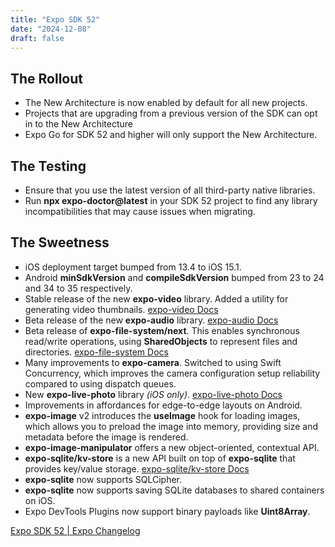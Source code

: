 ```yaml
---
title: "Expo SDK 52"
date: "2024-12-08"
draft: false
---
```


## The Rollout

- The New Architecture is now enabled by default for all new projects.
- Projects that are upgrading from a previous version of the SDK can opt in to the New Architecture
- Expo Go for SDK 52 and higher will only support the New Architecture.

## The Testing

- Ensure that you use the latest version of all third-party native libraries.
- Run **npx expo-doctor@latest** in your SDK 52 project to find any library incompatibilities that may cause issues when migrating.

## The Sweetness

- iOS deployment target bumped from 13.4 to iOS 15.1.
- Android **minSdkVersion** and **compileSdkVersion** bumped from 23 to 24 and 34 to 35 respectively.
- Stable release of the new **expo-video** library. Added a utility for generating video thumbnails. [expo-video Docs](https://docs.expo.dev/versions/v52.0.0/sdk/video/)
- Beta release of the new **expo-audio** library. [expo-audio Docs](https://docs.expo.dev/versions/v52.0.0/sdk/audio/)
- Beta release of **expo-file-system/next**. This enables synchronous read/write operations, using **SharedObjects** to represent files and directories. [expo-file-system Docs](https://docs.expo.dev/versions/v52.0.0/sdk/filesystem-next/)
- Many improvements to **expo-camera**. Switched to using Swift Concurrency, which improves the camera configuration setup reliability compared to using dispatch queues.
- New **expo-live-photo** library _(iOS only)_. [expo-live-photo Docs](https://docs.expo.dev/versions/v52.0.0/sdk/live-photo/)
- Improvements in affordances for edge-to-edge layouts on Android.
- **expo-image** v2 introduces the **useImage** hook for loading images, which allows you to preload the image into memory, providing size and metadata before the image is rendered.
- **expo-image-manipulator** offers a new object-oriented, contextual API.
- **expo-sqlite/kv-store** is a new API built on top of **expo-sqlite** that provides key/value storage. [expo-sqlite/kv-store Docs](https://docs.expo.dev/versions/v52.0.0/sdk/sqlite/#key-value-storage)
- **expo-sqlite** now supports SQLCipher.
- **expo-sqlite** now supports saving SQLite databases to shared containers on iOS.
- Expo DevTools Plugins now support binary payloads like **Uint8Array**.

[Expo SDK 52 | Expo Changelog](https://expo.dev/changelog/2024/11-12-sdk-52)

